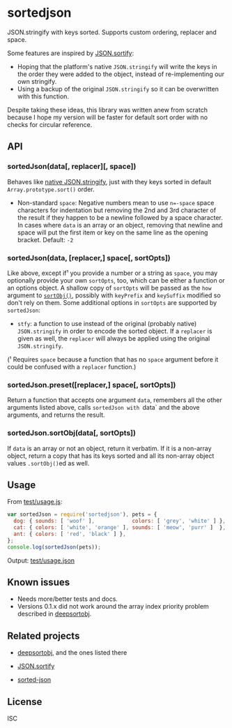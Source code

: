 ﻿
<!--#echo json="package.json" key="name" underline="=" -->
sortedjson
==========
<!--/#echo -->

<!--#echo json="package.json" key="description" -->
JSON.stringify with keys sorted. Supports custom ordering, replacer and space.
<!--/#echo -->


Some features are inspired by [JSON.sortify][json-sortify]:

  * Hoping that the platform's native `JSON.stringify` will write the keys
    in the order they were added to the object, instead of re-implementing
    our own stringify.
  * Using a backup of the original `JSON.stringify` so it can be overwritten
    with this function.


Despite taking these ideas, this library was written anew from scratch
because I hope my version will be faster for default sort order with no
checks for circular reference.


API
---

### sortedJson(data[, replacer][, space])

Behaves like [native JSON.stringify][mdn-stfy], just with they keys sorted
in default `Array.prototype.sort()` order.

  * Non-standard `space`: Negative numbers mean to use `n=-space` space
    characters for indentation but removing the 2nd and 3rd character of
    the result if they happen to be a newline followed by a space character.
    In cases where `data` is an array or an object, removing that newline
    and space will put the first item or key on the same line as the opening
    bracket.
    Default: `-2`


### sortedJson(data, [replacer,] space[, sortOpts])

Like above, except if¹ you provide a number or a string as `space`,
you may optionally provide your own `sortOpts`, too, which can be
either a function or an options object.
A shallow copy of `sortOpts` will be passed as the `how` argument to
[`sortObj()`][deepsortobj], possibly with `keyPrefix` and `keySuffix`
modified so don't rely on them.
Some additional options in `sortOpts` are supported by `sortedJson`:

  * `stfy`: a function to use instead of the original (probably native)
    `JSON.stringify` in order to encode the sorted object.
    If a `replacer` is given as well, the `replacer` will always be applied
    using the original `JSON.stringify`.

(¹ Requires `space` because a function that has no `space` argument before
it could be confused with a `replacer` function.)


### sortedJson.preset([replacer,] space[, sortOpts])

Return a function that accepts one argument `data`,
remembers all the other arguments listed above,
calls `sortedJson with `data` and the above arguments,
and returns the result.


### sortedJson.sortObj(data[, sortOpts])

If `data` is an array or not an object, return it verbatim.
If it is a non-array object, return a copy that has its keys sorted
and all its non-array object values `.sortObj()`ed as well.




Usage
-----

From [test/usage.js](test/usage.js):

<!--#include file="test/usage.js" start="  //#u" stop="  //#r"
  outdent="  " code="javascript" -->
<!--#verbatim lncnt="8" -->
```javascript
var sortedJson = require('sortedjson'), pets = {
  dog: { sounds: [ 'woof' ],            colors: [ 'grey', 'white' ] },
  cat: { colors: [ 'white', 'orange' ], sounds: [ 'meow', 'purr' ]  },
  ant: { colors: [ 'red', 'black' ] },
};
console.log(sortedJson(pets));
```
<!--/include-->

Output: [test/usage.json](test/usage.json)



<!--#toc stop="scan" -->


Known issues
------------

* Needs more/better tests and docs.
* Versions 0.1.x did not work around the array index priority problem
  described in [deepsortobj][deepsortobj].



Related projects
----------------

* [deepsortobj][deepsortobj], and the ones listed there
* [JSON.sortify][json-sortify]
* [sorted-json](https://github.com/pastgift/sorted-json-js)


  [json-sortify]: https://github.com/ThomasR/JSON.sortify
  [deepsortobj]: https://github.com/mk-pmb/deepsortobj-js
  [mdn-stfy]: https://developer.mozilla.org/en-US/docs/Web/JavaScript/Reference/Global_Objects/JSON/stringify



License
-------
<!--#echo json="package.json" key=".license" -->
ISC
<!--/#echo -->
